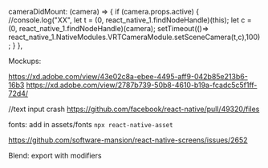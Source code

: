  cameraDidMount: (camera) => {
                if (camera.props.active) {
                    //console.log("XX",
                    let t = (0, react_native_1.findNodeHandle)(this);
                    let c = (0, react_native_1.findNodeHandle)(camera);
                    setTimeout(()=>
                    react_native_1.NativeModules.VRTCameraModule.setSceneCamera(t,c),100);
                }
            },


Mockups:

https://xd.adobe.com/view/43e02c8a-ebee-4495-aff9-042b85e213b6-16b3
https://xd.adobe.com/view/2787b739-50b8-4610-b19a-fcadc5c5f1ff-72d4/

//text input crash
https://github.com/facebook/react-native/pull/49320/files


fonts:
add in assets/fonts
`npx react-native-asset`

https://github.com/software-mansion/react-native-screens/issues/2652    

Blend:
export with modifiers